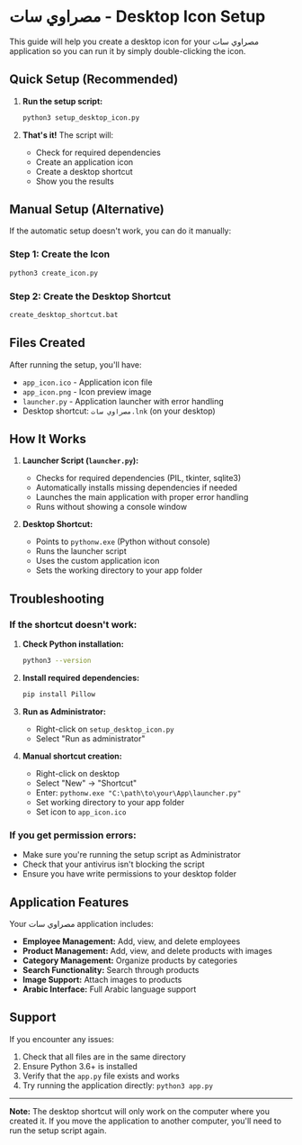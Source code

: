 # مصراوي سات - Desktop Icon Setup

This guide will help you create a desktop icon for your مصراوي سات application so you can run it by simply double-clicking the icon.

## Quick Setup (Recommended)

1. **Run the setup script:**
   ```bash
   python3 setup_desktop_icon.py
   ```

2. **That's it!** The script will:
   - Check for required dependencies
   - Create an application icon
   - Create a desktop shortcut
   - Show you the results

## Manual Setup (Alternative)

If the automatic setup doesn't work, you can do it manually:

### Step 1: Create the Icon
```bash
python3 create_icon.py
```

### Step 2: Create the Desktop Shortcut
```bash
create_desktop_shortcut.bat
```

## Files Created

After running the setup, you'll have:

- `app_icon.ico` - Application icon file
- `app_icon.png` - Icon preview image
- `launcher.py` - Application launcher with error handling
- Desktop shortcut: `مصراوي سات.lnk` (on your desktop)

## How It Works

1. **Launcher Script (`launcher.py`):**
   - Checks for required dependencies (PIL, tkinter, sqlite3)
   - Automatically installs missing dependencies if needed
   - Launches the main application with proper error handling
   - Runs without showing a console window

2. **Desktop Shortcut:**
   - Points to `pythonw.exe` (Python without console)
   - Runs the launcher script
   - Uses the custom application icon
   - Sets the working directory to your app folder

## Troubleshooting

### If the shortcut doesn't work:

1. **Check Python installation:**
   ```bash
   python3 --version
   ```

2. **Install required dependencies:**
   ```bash
   pip install Pillow
   ```

3. **Run as Administrator:**
   - Right-click on `setup_desktop_icon.py`
   - Select "Run as administrator"

4. **Manual shortcut creation:**
   - Right-click on desktop
   - Select "New" → "Shortcut"
   - Enter: `pythonw.exe "C:\path\to\your\App\launcher.py"`
   - Set working directory to your app folder
   - Set icon to `app_icon.ico`

### If you get permission errors:

- Make sure you're running the setup script as Administrator
- Check that your antivirus isn't blocking the script
- Ensure you have write permissions to your desktop folder

## Application Features

Your مصراوي سات application includes:

- **Employee Management:** Add, view, and delete employees
- **Product Management:** Add, view, and delete products with images
- **Category Management:** Organize products by categories
- **Search Functionality:** Search through products
- **Image Support:** Attach images to products
- **Arabic Interface:** Full Arabic language support

## Support

If you encounter any issues:

1. Check that all files are in the same directory
2. Ensure Python 3.6+ is installed
3. Verify that the `app.py` file exists and works
4. Try running the application directly: `python3 app.py`

---

**Note:** The desktop shortcut will only work on the computer where you created it. If you move the application to another computer, you'll need to run the setup script again. 